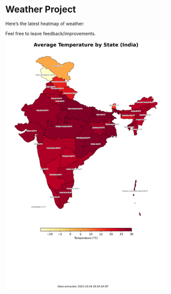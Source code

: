 # Weather Project

Here’s the latest heatmap of weather:

Feel free to leave feedback/improvements.

![India Heatmap](docs/assets/india_heatmap.png?v=FB0344)
